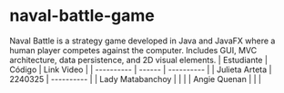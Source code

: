# naval-battle-game
Naval Battle is a strategy game developed in Java and JavaFX where a human player competes against the computer. Includes GUI, MVC architecture, data persistence, and 2D visual elements.
| Estudiante | Código | Link Video |
| ---------- | ------ | ---------- |
| Julieta Arteta | 2240325 | ---------- |
| Lady Matabanchoy |        |            |
| Angie Quenan |            |            |
